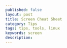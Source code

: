 ```yaml
---
published: false
layout: post
title: Screen Cheat Sheet
category: Tips
tags: tips, tools, linux
keywords: screen
description:
---
```

